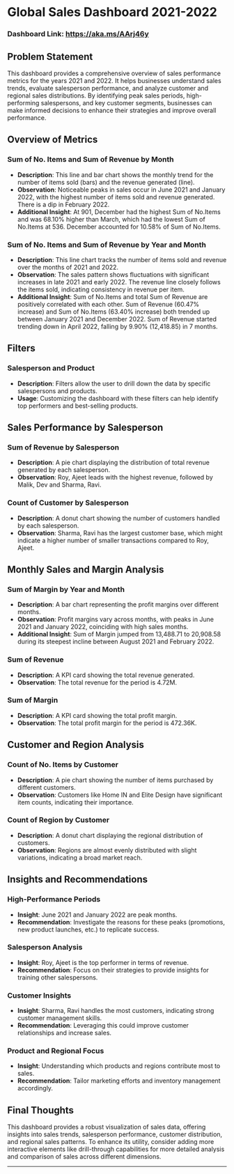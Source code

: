 # Global Sales Dashboard 2021-2022

### Dashboard Link: https://aka.ms/AArj46y

## Problem Statement

This dashboard provides a comprehensive overview of sales performance metrics for the years 2021 and 2022. It helps businesses understand sales trends, evaluate salesperson performance, and analyze customer and regional sales distributions. By identifying peak sales periods, high-performing salespersons, and key customer segments, businesses can make informed decisions to enhance their strategies and improve overall performance.

## Overview of Metrics

### Sum of No. Items and Sum of Revenue by Month
- **Description**: This line and bar chart shows the monthly trend for the number of items sold (bars) and the revenue generated (line).
- **Observation**: Noticeable peaks in sales occur in June 2021 and January 2022, with the highest number of items sold and revenue generated. There is a dip in February 2022.
- **Additional Insight**: At 901, December had the highest Sum of No.Items and was 68.10% higher than March, which had the lowest Sum of No.Items at 536. December accounted for 10.58% of Sum of No.Items.

### Sum of No. Items and Sum of Revenue by Year and Month
- **Description**: This line chart tracks the number of items sold and revenue over the months of 2021 and 2022.
- **Observation**: The sales pattern shows fluctuations with significant increases in late 2021 and early 2022. The revenue line closely follows the items sold, indicating consistency in revenue per item.
- **Additional Insight**: Sum of No.Items and total Sum of Revenue are positively correlated with each other. Sum of Revenue (60.47% increase) and Sum of No.Items (63.40% increase) both trended up between January 2021 and December 2022. Sum of Revenue started trending down in April 2022, falling by 9.90% (12,418.85) in 7 months.

## Filters

### Salesperson and Product
- **Description**: Filters allow the user to drill down the data by specific salespersons and products.
- **Usage**: Customizing the dashboard with these filters can help identify top performers and best-selling products.

## Sales Performance by Salesperson

### Sum of Revenue by Salesperson
- **Description**: A pie chart displaying the distribution of total revenue generated by each salesperson.
- **Observation**: Roy, Ajeet leads with the highest revenue, followed by Malik, Dev and Sharma, Ravi.

### Count of Customer by Salesperson
- **Description**: A donut chart showing the number of customers handled by each salesperson.
- **Observation**: Sharma, Ravi has the largest customer base, which might indicate a higher number of smaller transactions compared to Roy, Ajeet.

## Monthly Sales and Margin Analysis

### Sum of Margin by Year and Month
- **Description**: A bar chart representing the profit margins over different months.
- **Observation**: Profit margins vary across months, with peaks in June 2021 and January 2022, coinciding with high sales months.
- **Additional Insight**: Sum of Margin jumped from 13,488.71 to 20,908.58 during its steepest incline between August 2021 and February 2022.

### Sum of Revenue
- **Description**: A KPI card showing the total revenue generated.
- **Observation**: The total revenue for the period is 4.72M.

### Sum of Margin
- **Description**: A KPI card showing the total profit margin.
- **Observation**: The total profit margin for the period is 472.36K.

## Customer and Region Analysis

### Count of No. Items by Customer
- **Description**: A pie chart showing the number of items purchased by different customers.
- **Observation**: Customers like Home IN and Elite Design have significant item counts, indicating their importance.

### Count of Region by Customer
- **Description**: A donut chart displaying the regional distribution of customers.
- **Observation**: Regions are almost evenly distributed with slight variations, indicating a broad market reach.

## Insights and Recommendations

### High-Performance Periods
- **Insight**: June 2021 and January 2022 are peak months.
- **Recommendation**: Investigate the reasons for these peaks (promotions, new product launches, etc.) to replicate success.

### Salesperson Analysis
- **Insight**: Roy, Ajeet is the top performer in terms of revenue.
- **Recommendation**: Focus on their strategies to provide insights for training other salespersons.

### Customer Insights
- **Insight**: Sharma, Ravi handles the most customers, indicating strong customer management skills.
- **Recommendation**: Leveraging this could improve customer relationships and increase sales.

### Product and Regional Focus
- **Insight**: Understanding which products and regions contribute most to sales.
- **Recommendation**: Tailor marketing efforts and inventory management accordingly.

## Final Thoughts

This dashboard provides a robust visualization of sales data, offering insights into sales trends, salesperson performance, customer distribution, and regional sales patterns. To enhance its utility, consider adding more interactive elements like drill-through capabilities for more detailed analysis and comparison of sales across different dimensions.

---
